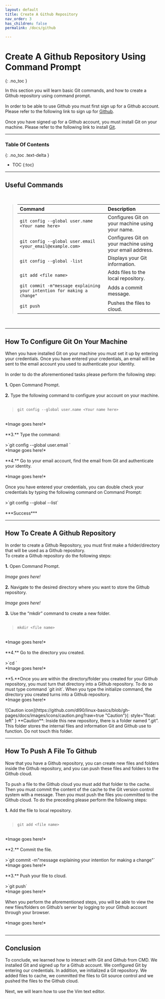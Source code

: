 ```yaml
---
layout: default
title: Create A Github Repository
nav_order: 3
has_children: false
permalink: /docs/github

---
```


# Create A Github Repository Using Command Prompt
{: .no_toc }

In this section you will learn basic Git commands, and how to create a Github repository using command prompt. 
<br/>
<br/>
In order to be able to use Github you must first sign up for a Github account. Please refer to the following link to sign up for [Github](https://docs.github.com/en/get-started/signing-up-for-github/signing-up-for-a-new-github-account).
<br/>
<br/>
Once you have signed up for a Github account, you must install Git on your machine. Please refer to the following link to install [Git](https://git-scm.com/downloads).

---

### Table Of Contents
{: .no_toc .text-delta }
* TOC
{:toc}

---

## Useful Commands

<br/>

>| Command                           | Description                                                                                             |
>| :--------                         | :------------------------------------------------------------------------------------------------------ |
>| `git config --global user.name <Your name here>`| Configures Git on your machine using your name. |
>| `git config --global user.email <your_email@example.com>` | Configures Git on your machine using your email address. |
>| `git config --global -list` | Displays your Git information. |
>| `git add <file name>` | Adds files to the local repository. |
>| `git commit -m"message explaining your intention for making a change"` | Adds a commit message. |
>| `git push` | Pushes the files to cloud. |

<br/>

---

## How To Configure Git On Your Machine

When you have installed Git on your machine you must set it up by entering your credentials. Once you have entered your credentials, an email will be sent to the email account you used to authenticate your identity.
<br/>
<br/>
In order to do the aforementioned tasks please perform the following step:
<br/>
<br/>
**1.** Open Command Prompt.
<br/>
<br/>
**2.** Type the following command to configure your account on your machine.
<br/>
<br/>
>`git config --global user.name <Your name here>`

<br/>
*Image goes here!*
<br/>
<br/>
**3.** Type the command:
<br/>
<br/>
>`git config --global user.email <your_email@example.com>`

<br/>
*Image goes here!*
<br/>
<br/>
**4.** Go to your email account, find the email from Git and authenticate your identity.
<br/>
<br/>
*Image goes here!*
<br/>
<br/>
Once you have entered your credentials, you can double check your credentials by typing the following command on Command Prompt:
<br/>
<br/>
>`git config --global --list`

<br/>
<br/>
***Success***

---

## How To Create A Github Repository

In order to create a Github Repository, you must first make a folder/directory that will be used as a Github repository.
<br/>
To create a Github repository do the following steps:
<br/>
<br/>
**1.** Open Command Prompt.
<br/>
<br/>
*Image goes here!*
<br/>
<br/>
**2.** Navigate to the desired directory where you want to store the Github repository.
<br/>
<br/>
*Image goes here!*
<br/>
<br/>
**3.** Use the “mkdir” command to create a new folder.
<br/>
<br/>
>`mkdir <file name>`

<br/>
*Image goes here!*
<br/>
<br/>
**4.** Go to the directory you created.
<br/>
<br/>
>`cd <file name>`

<br/>
*Image goes here!*
<br/>
<br/>
**5.**Once you are within the directory/folder you created for your Github repository, you must turn that directory into a Github repository. To do so must type command `git init`. When you type the initialize command, the directory you created turns into a Github repository.
<br/>
*Image goes here!*
<br/>
<br/>
![Caution icon](https://github.com/dl90/linux-basics/blob/gh-pages/docs/images/icons/caution.png?raw=true "Caution"){: style="float: left" }
**Caution**: Inside this new repository, there is a folder named “.git”. This folder stores the internal files and information Git and Github use to function. Do not touch this folder.

---

## How To Push A File To Github

Now that you have a Github repository, you can create new files and folders inside the Github repository, and you can push these files and folders to the Github cloud.  
<br/>
To push a file to the Github cloud you must add that folder to the cache. Then you must commit the content of the cache to the Git version control system with a message. Then you must push the files you committed to the Github cloud. To do the preceding please perform the following steps:
<br/>
<br/>
**1.** Add the file to local repository.
<br/>
<br/>
>`git add <file name>`

<br/>
*Image goes here!*
<br/>
<br/>
**2.** Commit the file.
<br/>
<br/>
>`git commit -m"message explaining your intention for making a change"`

<br/>
*Image goes here!*
<br/>
<br/>
**3.** Push your file to cloud.
<br/>
<br/>
>`git push`

<br/>
*Image goes here!*
<br/>
<br/>
When you perform the aforementioned steps, you will be able to view the new files/folders on Github’s server by logging to your Github account through your browser.
<br/>
<br/>
*Image goes here!*
<br/>
<br/>

---

## Conclusion

To conclude, we learned how to interact with Git and Github from CMD. We installed Git and signed up for a Github account. We configured Git by entering our credentials. In addition, we initialized a Git repository. We added files to cache, we committed the files to Git source control and we pushed the files to the Github cloud.
<br/>
<br/>
Next, we will learn how to use the Vim text editor.
<br/>
<br/>
